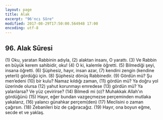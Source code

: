 ```yaml
---
layout: page
title: Alak
excerpt: "96'ncı Sûre"
modified: 2017-08-29T17:50:00.564948 17:00
encoding: utf-8
---
```


## 96. Alak Sûresi
(1) Oku, yaratan Rabbinin adıyla,
(2) alaktan insanı, O yarattı.
(3) Ve Rabbin en büyük kerem sahibidir, oku!
(4) O ki, kalemle öğretti.
(5) Bilmediği şeyi, insana öğretti.
(6) Şüphesiz, hayır, insan azar,
(7) kendini zengin (kendine yeterli) gördüğü için.
(8) Şüphesiz dönüş Rabbinedir.
(9) Gördün mü? Şu men’edeni
(10) bir kulu? Namaz kıldığı zaman,
(11) gördün mü? Ya doğru yol üzerinde olursa
(12) yahut korunmayı emredese
(13) gördün mü? Ya yalanlarsa? Ve yüz çevirirse?
(14) Bilmedi mi (o)? Muhakkak Allah'ın gördüğünü
(15) Hayır, eğer bundan vazgeçmezse perçeminden mutlaka yakalarız, 
(16) yalancı günahkar perçem(den)
(17) Meclisini o zaman çağırsın.
(18) Zebanileri biz de çağıracağız.
(19) Hayır, ona boyun eğme, secde et ve yaklaş.

